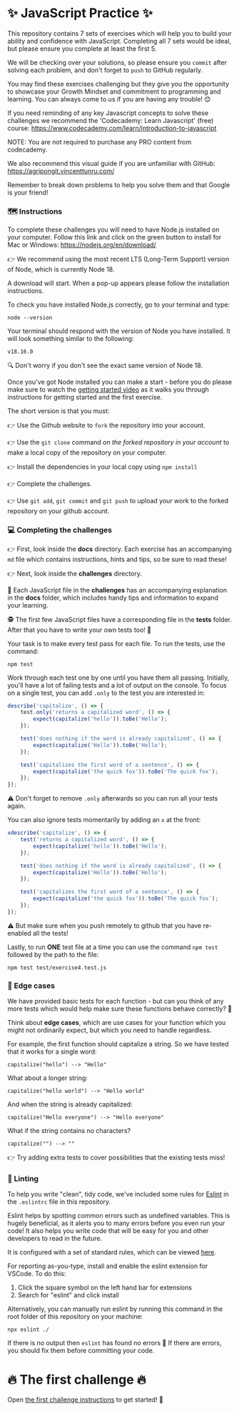 # ✨ JavaScript Practice ✨

This repository contains 7 sets of exercises which will help you to build your ability and confidence with JavaScript. Completing all 7 sets would be ideal, but please ensure you complete at least the first 5.

We will be checking over your solutions, so please ensure you `commit` after solving each problem, and don't forget to `push` to GitHub regularly.

You may find these exercises challenging but they give you the opportunity to showcase your Growth Mindset and commitment to programming and learning. You can always come to us if you are having any trouble! 😊

If you need reminding of any key Javascript concepts to solve these challenges we recommend the 'Codecademy: Learn Javascript' (free) course: https://www.codecademy.com/learn/introduction-to-javascript

NOTE: You are not required to purchase any PRO content from codecademy.

We also recommend this visual guide if you are unfamiliar with GitHub: https://agripongit.vincenttunru.com/

Remember to break down problems to help you solve them and that Google is your friend!

### 🗺 Instructions

To complete these challenges you will need to have Node.js installed on your computer. Follow this link and click on the green button to install for Mac or Windows: https://nodejs.org/en/download/

👉 We recommend using the most recent LTS (Long-Term Support) version of Node, which is currently Node 18.

A download will start. When a pop-up appears please follow the installation instructions.

To check you have installed Node.js correctly, go to your terminal and type:

    node --version

Your terminal should respond with the version of Node you have installed. It will look something similar to the following:

    v18.16.0

🔍 Don't worry if you don't see the exact same version of Node 18.

Once you've got Node installed you can make a start - before you do please make sure to watch the [getting started video](https://storage.googleapis.com/your-return-to-tech/assessment-centre/assessment_exercises_guidance.mp4) as it walks you through instructions for getting started and the first exercise.

The short version is that you must:

👉 Use the Github website to `fork` the repository into your account.

👉 Use the `git clone` command _on the forked repository in your account_ to make a local copy of the repository on your computer.

👉 Install the dependencies in your local copy using `npm install`

👉 Complete the challenges.

👉 Use `git add`, `git commit` and `git push` to upload your work to the forked repository on your github account.

### 💻 Completing the challenges

👉 First, look inside the **docs** directory. Each exercise has an accompanying `md` file which contains instructions, hints and tips, so be sure to read these!

👉 Next, look inside the **challenges** directory.

📗 Each JavaScript file in the **challenges** has an accompanying explanation in the **docs** folder, which includes handy tips and information to expand your learning.

🕵️ The first few JavaScript files have a corresponding file in the **tests** folder. After that you have to write your own tests too! 🥳

Your task is to make every test pass for each file. To run the tests, use the command:

    npm test

Work through each test one by one until you have them all passing. Initially, you'll have a lot of failing tests and a lot of output on the console. To focus on a single test, you can add `.only` to the test you are interested in:

```javascript
describe('capitalize', () => {
	test.only('returns a capitalized word', () => {
		expect(capitalize('hello')).toBe('Hello');
	});

	test('does nothing if the word is already capitalized', () => {
		expect(capitalize('Hello')).toBe('Hello');
	});

	test('capitalizes the first word of a sentence', () => {
		expect(capitalize('the quick fox')).toBe('The quick fox');
	});
});
```

⚠️ Don't forget to remove `.only` afterwards so you can run all your tests again.

You can also ignore tests momentarily by adding an `x` at the front:

```javascript
xdescribe('capitalize', () => {
	test('returns a capitalized word', () => {
		expect(capitalize('hello')).toBe('Hello');
	});

	test('does nothing if the word is already capitalized', () => {
		expect(capitalize('Hello')).toBe('Hello');
	});

	test('capitalizes the first word of a sentence', () => {
		expect(capitalize('the quick fox')).toBe('The quick fox');
	});
});
```

⚠️ But make sure when you push remotely to github that you have re-enabled all the tests!

Lastly, to run **ONE** test file at a time you can use the command `npm test` followed by the path to the file:

    npm test test/exercise4.test.js

### 🔎 Edge cases

We have provided basic tests for each function - but can you think of any more tests which would help make sure these functions behave correctly? 🧐

Think about **edge cases**, which are use cases for your function which you might not ordinarily expect, but which you need to handle regardless.

For example, the first function should capitalize a string. So we have tested that it works for a single word:

`capitalize("hello") --> "Hello"`

What about a longer string:

`capitalize("hello world") --> "Hello world"`

And when the string is already capitalized:

`capitalize("Hello everyone") --> "Hello everyone"`

What if the string contains no characters?

`capitalize("") --> ""`

👉 Try adding extra tests to cover possibilities that the existing tests miss!

### 🧹 Linting

To help you write "clean", tidy code, we've included some rules for [Eslint](https://eslint.org/) in the `.eslintrc` file in this repository.

Eslint helps by spotting common errors such as undefined variables. This is hugely beneficial, as it alerts you to many errors before you even run your code! It also helps you write code that will be easy for you and other developers to read in the future.

It is configured with a set of standard rules, which can be viewed [here](https://eslint.org/docs/rules/).

For reporting as-you-type, install and enable the eslint extension for VSCode. To do this:

1. Click the square symbol on the left hand bar for extensions
2. Search for "eslint" and click install

Alternatively, you can manually run eslint by running this command in the root folder of this repository on your machine:

    npx eslint ./

If there is no output then `eslint` has found no errors 🥳 If there are errors, you should fix them before committing your code.

# 🔥 The first challenge 🔥

Open [the first challenge instructions](docs/exercise1.md) to get started! 🙌
